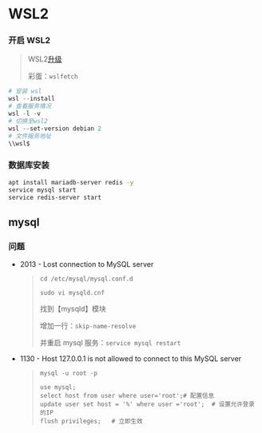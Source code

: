 <!--
title: WSL2
sort:
-->

# WSL2

### 开启 WSL2

> WSL2[升级](https://docs.microsoft.com/zh-cn/windows/wsl/install-win10)
>
> 彩蛋：`wslfetch`

```powershell
# 安装 wsl
wsl --install
# 查看服务情况
wsl -l -v
# 切换至wsl2
wsl --set-version debian 2
# 文件服务地址
\\wsl$
```

### 数据库安装

```bash
apt install mariadb-server redis -y
service mysql start
service redis-server start
```

## mysql

### 问题

- 2013 - Lost connection to MySQL server

  > `cd /etc/mysql/mysql.conf.d`
  >
  > `sudo vi mysqld.cnf`
  >
  > 找到【mysqld】模块
  >
  > 增加一行：`skip-name-resolve`
  >
  > 并重启 mysql 服务：`service mysql restart `

- 1130 - Host 127.0.0.1 is not allowed to connect to this MySQL server

  > ```ØØbash
  > mysql -u root -p
  >
  > use mysql;
  > select host from user where user='root';# 配置信息
  > update user set host = '%' where user ='root';	# 设置允许登录的IP
  > flush privileges;	# 立即生效
  > ```
